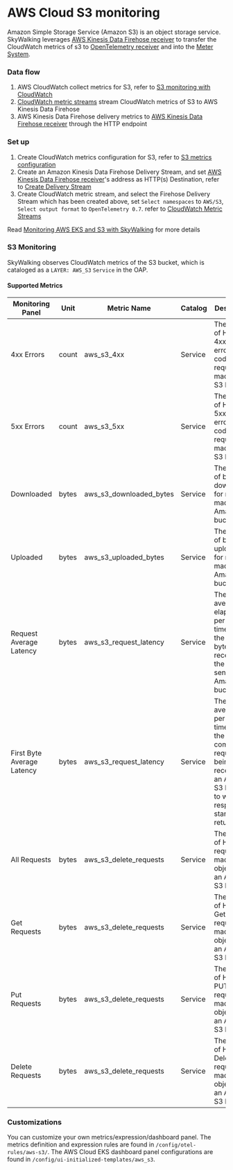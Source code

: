 # AWS Cloud S3 monitoring
Amazon Simple Storage Service (Amazon S3) is an object storage service. SkyWalking leverages [AWS Kinesis Data Firehose receiver](./aws-firehose-receiver.md) to transfer the CloudWatch metrics of s3 to
[OpenTelemetry receiver](opentelemetry-receiver.md) and into the [Meter System](./../../concepts-and-designs/mal.md).

### Data flow
1. AWS CloudWatch collect metrics for S3, refer to [S3 monitoring with CloudWatch](https://docs.aws.amazon.com/AmazonS3/latest/userguide/cloudwatch-monitoring.html)
2. [CloudWatch metric streams](https://docs.aws.amazon.com/AmazonCloudWatch/latest/monitoring/CloudWatch-Metric-Streams.html) stream CloudWatch metrics of S3 to AWS Kinesis Data Firehose
3. AWS Kinesis Data Firehose delivery metrics to [AWS Kinesis Data Firehose receiver](./aws-firehose-receiver.md) through the HTTP endpoint

### Set up
1. Create CloudWatch metrics configuration for S3, refer to [S3 metrics configuration](https://docs.aws.amazon.com/AmazonS3/latest/userguide/metrics-configurations.html)
2. Create an Amazon Kinesis Data Firehose Delivery Stream, and set [AWS Kinesis Data Firehose receiver](./aws-firehose-receiver.md)'s address as HTTP(s) Destination, refer to [Create Delivery Stream](https://docs.aws.amazon.com/firehose/latest/dev/basic-create.html)
3. Create CloudWatch metric stream, and select the Firehose Delivery Stream which has been created above, set `Select namespaces` to `AWS/S3`, `Select output format` to `OpenTelemetry 0.7`. refer to [CloudWatch Metric Streams](https://docs.aws.amazon.com/AmazonCloudWatch/latest/monitoring/CloudWatch-Metric-Streams.html)

Read [Monitoring AWS EKS and S3 with SkyWalking](https://skywalking.apache.org/blog/2023-03-12-skywalking-aws-s3-eks/) for more details

### S3 Monitoring

SkyWalking observes CloudWatch metrics of the S3 bucket, which is cataloged as a `LAYER: AWS_S3` `Service` in the OAP.

#### Supported Metrics

| Monitoring Panel           | Unit  | Metric Name                 | Catalog        | Description                                                                                                                                | Data Source                                                                                                       |
|----------------------------|-------|-----------------------------|----------------|--------------------------------------------------------------------------------------------------------------------------------------------|-------------------------------------------------------------------------------------------------------------------|
| 4xx Errors                 | count | aws_s3_4xx                  | Service        | The number of HTTP 4xx client error status code requests made to the S3 bucket                                                             | [S3 monitoring with CloudWatch](https://docs.aws.amazon.com/AmazonS3/latest/userguide/cloudwatch-monitoring.html) |
| 5xx Errors                 | count | aws_s3_5xx                  | Service        | The number of HTTP 5xx client error status code requests made to the S3 bucket                                                             | [S3 monitoring with CloudWatch](https://docs.aws.amazon.com/AmazonS3/latest/userguide/cloudwatch-monitoring.html) |
| Downloaded                 | bytes | aws_s3_downloaded_bytes     | Service        | The number of bytes downloaded for requests made to an Amazon S3 bucket                                                                    | [S3 monitoring with CloudWatch](https://docs.aws.amazon.com/AmazonS3/latest/userguide/cloudwatch-monitoring.html) |
| Uploaded                   | bytes | aws_s3_uploaded_bytes       | Service        | The number of bytes uploaded for requests made to an Amazon S3 bucket                                                                      | [S3 monitoring with CloudWatch](https://docs.aws.amazon.com/AmazonS3/latest/userguide/cloudwatch-monitoring.html) |
| Request Average Latency    | bytes | aws_s3_request_latency      | Service        | The average of elapsed per-request time from the first byte received to the last byte sent to an Amazon S3 bucket                          | [S3 monitoring with CloudWatch](https://docs.aws.amazon.com/AmazonS3/latest/userguide/cloudwatch-monitoring.html) |
| First Byte Average Latency | bytes | aws_s3_request_latency      | Service        | The average of per-request time from the complete request being received by an Amazon S3 bucket to when the response starts to be returned | [S3 monitoring with CloudWatch](https://docs.aws.amazon.com/AmazonS3/latest/userguide/cloudwatch-monitoring.html) |
| All Requests               | bytes | aws_s3_delete_requests      | Service        | The number of HTTP All requests made for objects in an Amazon S3 bucket                                                                    | [S3 monitoring with CloudWatch](https://docs.aws.amazon.com/AmazonS3/latest/userguide/cloudwatch-monitoring.html) |
| Get Requests               | bytes | aws_s3_delete_requests      | Service        | The number of HTTP Get requests made for objects in an Amazon S3 bucket                                                                    | [S3 monitoring with CloudWatch](https://docs.aws.amazon.com/AmazonS3/latest/userguide/cloudwatch-monitoring.html) |
| Put Requests               | bytes | aws_s3_delete_requests      | Service        | The number of HTTP PUT requests made for objects in an Amazon S3 bucket                                                                    | [S3 monitoring with CloudWatch](https://docs.aws.amazon.com/AmazonS3/latest/userguide/cloudwatch-monitoring.html) |
| Delete Requests            | bytes | aws_s3_delete_requests      | Service        | The number of HTTP Delete requests made for objects in an Amazon S3 bucket                                                                 | [S3 monitoring with CloudWatch](https://docs.aws.amazon.com/AmazonS3/latest/userguide/cloudwatch-monitoring.html) |

### Customizations
You can customize your own metrics/expression/dashboard panel.
The metrics definition and expression rules are found in `/config/otel-rules/aws-s3/`.
The AWS Cloud EKS dashboard panel configurations are found in `/config/ui-initialized-templates/aws_s3`.
